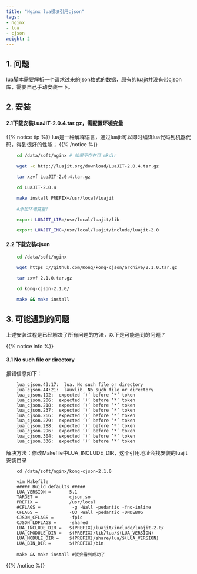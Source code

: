```yaml
---
title: "Nginx lua模块引用cjson"
tags: 
- nginx
- lua
- cjson
weight: 2
---
```


## 1. 问题
lua脚本需要解析一个请求过来的json格式的数据，原有的luajit并没有带cjson库，需要自己手动安装一下。

## 2. 安装

#### 2.1下载安装LuaJIT-2.0.4.tar.gz，需配置环境变量
{{% notice tip %}}
lua是一种解释语言，通过luajit可以即时编译lua代码到机器代码，得到很好的性能；
{{% /notice %}}
```bash
    cd /data/soft/nginx # 如果不存在可 mkdir

    wget -c http://luajit.org/download/LuaJIT-2.0.4.tar.gz

    tar xzvf LuaJIT-2.0.4.tar.gz

    cd LuaJIT-2.0.4

    make install PREFIX=/usr/local/luajit
    
    #添加环境变量!

    export LUAJIT_LIB=/usr/local/luajit/lib

    export LUAJIT_INC=/usr/local/luajit/include/luajit-2.0
```

#### 2.2 下载安装cjson
```bash
    cd /data/soft/nginx

    wget https ://github.com/Kong/kong-cjson/archive/2.1.0.tar.gz

    tar zxvf 2.1.0.tar.gz

    cd kong-cjson-2.1.0/

    make && make install
```

## 3. 可能遇到的问题
上述安装过程是已经解决了所有问题的方法，以下是可能遇到的问题？

{{% notice info %}}
#### 3.1 No such file or directory
报错信息如下：
```text
    lua_cjson.43:17:  lua. No such file or directory
    lua_cjson.44:21:  lauxlib. No such file or directory
    lua_cjson.192:  expected ‘)’ before ‘*’ token
    lua_cjson.206:  expected ‘)’ before ‘*’ token
    lua_cjson.218:  expected ‘)’ before ‘*’ token
    lua_cjson.237:  expected ‘)’ before ‘*’ token
    lua_cjson.266:  expected ‘)’ before ‘*’ token
    lua_cjson.279:  expected ‘)’ before ‘*’ token
    lua_cjson.288:  expected ‘)’ before ‘*’ token
    lua_cjson.296:  expected ‘)’ before ‘*’ token
    lua_cjson.304:  expected ‘)’ before ‘*’ token
    lua_cjson.336:  expected ‘)’ before ‘*’ token
```
解决方法：修改Makefile中LUA_INCLUDE_DIR，这个引用地址会找安装的luajit安装目录
```text
    cd /data/soft/nginx/kong-cjson-2.1.0

    vim Makefile
    ##### Build defaults #####
    LUA_VERSION =       5.1
    TARGET =            cjson.so
    PREFIX =            /usr/local
    #CFLAGS =            -g -Wall -pedantic -fno-inline
    CFLAGS =            -O3 -Wall -pedantic -DNDEBUG
    CJSON_CFLAGS =      -fpic
    CJSON_LDFLAGS =     -shared 
    LUA_INCLUDE_DIR =   $(PREFIX)/luajit/include/luajit-2.0/
    LUA_CMODULE_DIR =   $(PREFIX)/lib/lua/$(LUA_VERSION)
    LUA_MODULE_DIR =    $(PREFIX)/share/lua/$(LUA_VERSION)
    LUA_BIN_DIR =       $(PREFIX)/bin

    make && make install #就会看到成功了
```
{{% /notice %}}